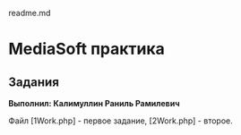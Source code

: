 readme.md


# MediaSoft практика
## Задания


**Выполнил: Калимуллин Раниль Рамилевич**

Файл [1Work.php] - первое задание, [2Work.php] - второе.
